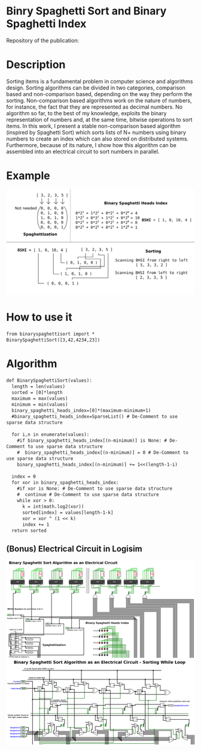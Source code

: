 # Binry Spaghetti Sort and Binary Spaghetti Index
Repository of the publication:

# Description
Sorting items is a fundamental problem in computer science and algorithms design. Sorting algorithms can be divided in two categories, comparison based and non-comparison based, depending on the way they perform the sorting. Non-comparison based algorithms work on the nature of numbers, for instance, the fact that they are represented as decimal numbers. No algorithm so far, to the best of my knowledge, exploits the binary representation of numbers and, at the same time, bitwise operations to sort items. In this work, I present a stable non-comparison based algorithm (inspired by Spaghetti Sort) which sorts lists of N+ numbers using binary numbers to create an index which can also stored on distributed systems. Furthermore, because of its nature, I show how this algorithm can be assembled into an electrical circuit to sort numbers in parallel.

# Example
<img src="/images/example.png" alt="drawing" width="600"/>

# How to use it
```
from binaryspaghettisort import *
BinarySpaghettiSort([3,42,4234,23])
```

# Algorithm

```
def BinarySpaghettiSort(values):
  length = len(values)
  sorted = [0]*length
  maximum = max(values)
  minimum = min(values)
  binary_spaghetti_heads_index=[0]*(maximum-minimum+1)
  #binary_spaghetti_heads_index=SparseList() # De-Comment to use sparse data structure
  
  for i,n in enumerate(values):
    #if binary_spaghetti_heads_index[(n-minimum)] is None: # De-Comment to use sparse data structure
    #  binary_spaghetti_heads_index[(n-minimum)] = 0 # De-Comment to use sparse data structure
    binary_spaghetti_heads_index[(n-minimum)] += 1<<(length-1-i)
    
  index = 0
  for xor in binary_spaghetti_heads_index:
    #if xor is None: # De-Comment to use sparse data structure
    #  continue # De-Comment to use sparse data structure
    while xor > 0:
      k = int(math.log2(xor))
      sorted[index] = values[length-1-k]
      xor = xor ^ (1 << k)
      index += 1
  return sorted
```

## (Bonus) Electrical Circuit in Logisim
<img src="/images/Main_Circuit_2.png" alt="drawing" width="600"/>
<img src="/images/Loop_Circuit_1.png" alt="drawing" width="600"/>
